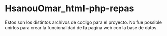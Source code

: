 # HsanouOmar_html-php-repas
Estos son los distintos archivos de codigo para el proyecto. No fue possible unirlos para crear la funcionalidad de la pagina web con la base de datos. 
